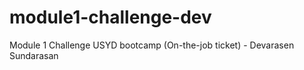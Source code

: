 # module1-challenge-dev
Module 1 Challenge USYD bootcamp (On-the-job ticket) - Devarasen Sundarasan  
